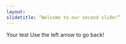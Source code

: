 ```yaml
---
layout:
slidetitle: “Welcome to our second slide!”
---
```

Your test
Use the left arrow to go back!
